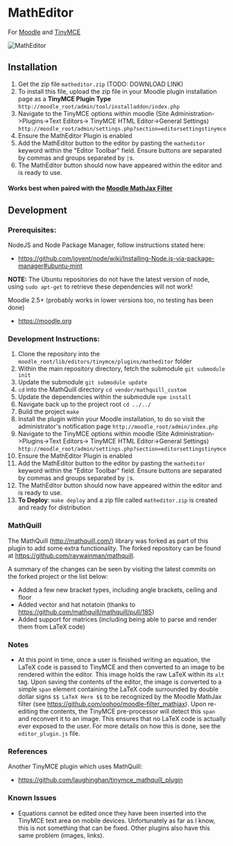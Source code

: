 # MathEditor
For [Moodle](https://moodle.org) and [TinyMCE](http://www.tinymce.com/)

![MathEditor](https://github.com/oohoo/moodle-tinymce_matheditor/blob/master/image1.png?raw=true "MathEditor")

## Installation

1. Get the zip file `matheditor.zip` (TODO: DOWNLOAD LINK)
2. To install this file, upload the zip file in your Moodle plugin installation page as a **TinyMCE Plugin Type**
    `http://moodle_root/admin/tool/installaddon/index.php`
3. Navigate to the TinyMCE options within moodle (Site Administration->Plugins->Text Editors->
   TinyMCE HTML Editor->General Settings)
   `http://moodle_root/admin/settings.php?section=editorsettingstinymce`
4. Ensure the MathEditor Plugin is enabled
5. Add the MathEditor button to the editor by pasting the `matheditor` keyword within the "Editor Toolbar"
   field. Ensure buttons are separated by commas and groups separated by `|`s.
6. The MathEditor button should now have appeared within the editor and is ready to use.

#### Works best when paired with the [Moodle MathJax Filter](https://github.com/oohoo/moodle-filter_mathjax)

## Development

### Prerequisites:

NodeJS and Node Package Manager, follow instructions stated here:

* https://github.com/joyent/node/wiki/Installing-Node.js-via-package-manager#ubuntu-mint

**NOTE:** The Ubuntu repositories do not have the latest version of node, using `sudo apt-get` to retrieve these dependencies will not work!

Moodle 2.5+ (probably works in lower versions too, no testing has been done)
* https://moodle.org

### Development Instructions:

1. Clone the repository into the `moodle_root/lib/editors/tinymce/plugins/matheditor` folder
2. Within the main repository directory, fetch the submodule
   `git submodule init`
3. Update the submodule
   `git submodule update`
4. `cd` into the MathQuill directory
   `cd vendor/mathquill_custom`
5. Update the dependencies within the submodule
   `npm install`
6. Navigate back up to the project root
   `cd ../../`
7. Build the project
   `make`
8. Install the plugin within your Moodle installation, to do so visit the administrator's notification page
   `http://moodle_root/admin/index.php`
9. Navigate to the TinyMCE options within moodle (Site Administration->Plugins->Text Editors->
   TinyMCE HTML Editor->General Settings)
   `http://moodle_root/admin/settings.php?section=editorsettingstinymce`
10. Ensure the MathEditor Plugin is enabled
11. Add the MathEditor button to the editor by pasting the `matheditor` keyword within the "Editor Toolbar"
   field. Ensure buttons are separated by commas and groups separated by `|`s.
12. The MathEditor button should now have appeared within the editor and is ready to use.
13. **To Deploy**:
    `make deploy` and a zip file called `matheditor.zip` is created and ready for distribution

### MathQuill

The MathQuill (http://mathquill.com/) library was forked as part of this plugin to add some extra functionality.
The forked repository can be found at https://github.com/raywainman/mathquill.

A summary of the changes can be seen by visiting the latest commits on the forked project or the list below:
* Added a few new bracket types, including angle brackets, ceiling and floor
* Added vector and hat notatoin (thanks to https://github.com/mathquill/mathquill/pull/185)
* Added support for matrices (including being able to parse and render them from LaTeX code)

### Notes

* At this point in time, once a user is finished writing an equation, the LaTeX code is passed to TinyMCE and then
converted to an image to be rendered within the editor. This image holds the raw LaTeX within its `alt` tag. Upon
saving the contents of the editor, the image is converted to a simple `span` element containing the LaTeX code
surrounded by double dollar signs `$$ LaTeX Here $$` to be recognized by the Moodle MathJax filter
(see https://github.com/oohoo/moodle-filter_mathjax). Upon re-editing the contents, the TinyMCE pre-processor will
detect this `span` and reconvert it to an image. This ensures that no LaTeX code is actually ever exposed to the user.
For more details on how this is done, see the `editor_plugin.js` file.

### References

Another TinyMCE plugin which uses MathQuill:
* https://github.com/laughinghan/tinymce_mathquill_plugin

### Known Issues
* Equations cannot be edited once they have been inserted into the TinyMCE text area on mobile devices. Unfortunately
as far as I know, this is not something that can be fixed. Other plugins also have this same problem (images, links).
